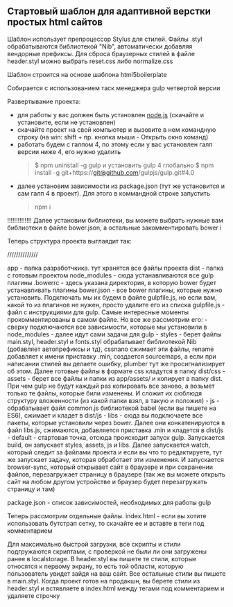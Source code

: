 ## Стартовый шаблон для адаптивной верстки простых html сайтов

Шаблон использует препроцессор Stylus для стилей. 
Файлы .styl обрабатываются библиотекой "Nib", автоматически добавляя вендорные префиксы.
Для сброса браузерных стилей в файле header.styl можно выбрать reset.css либо normalize.css

Шаблон строится на основе шаблона html5boilerplate

Собирается с использованием таск менеджера gulp четвертой версии


Развертывание проекта:

- для работы у вас должен быть установлен [node.js](https://nodejs.org/en/) (скачайте и установите, если не установлен)
- скачайте проект на свой компьютер и вызовите в нем командную строку (на win: shift + пр. кнопка мыши - Открыть окно команд)
- работать будем с галпом 4, по этому если у вас установлен галп версии ниже 4, его нужно удалить
  >$ npm uninstall -g gulp
  и установить gulp 4 глобально
  >$ npm install -g git+https://git@github.com/gulpjs/gulp.git#4.0
- далее установим зависимости из package.json (тут же установится и сам галп 4 в проект). Для этого в коммандной строке запустить
  >npm i


!!!!!!!!!!!!!!
Далее установим библиотеки, вы можете выбрать нужные вам библиотеки в файле bower.json, а остальные закомментировать
bower i


Теперь структура проекта выглаядит так:

//////////////



app - папка разработчкика. тут хранятся все файлы проекта
dist - папка с готовым проектом
node_modules - сюда устанавливаются все gulp плагины
.bowerrc - здесь указана директория, в которую bower будет устанавливать плагины
bower.json - все bower плагины, которые нужно установить. Подключать мы их будем в файле gulpfile.js, но если вам, какой то из плагинов не нужен, просто удалите его из списка
gulpfile.js - файл с инструкциями для gulp. Самые интересные моменты прокомментированы в самом файле. Но все же рассмотрим его:
	- сверху подключаются все зависимости, которые мы установили в  node_modules
	- далее идут сами задачи для gulp
		- styles - берет файлы main.styl, header.styl и fonts.styl обрабатывает библиотекой Nib (добавляет автопрефиксы и тд), cssnano сжимает эти файлы, rename добавляет к имени приставку .min, создается sourcemaps, а если при написании стилей вы делаете ошибку, plumber тут же просигнализирует об этом. Далее готовые файлы в формате css кладутся в папку dist/css
		- assets - берет все файлы и папки из app/assets/ и копирует в папку dist. При чем gulp не будут каждый раз копировать все заново, а возьмет только те файлы, которые били изменены. И сложит их сюблюдя структуру вложенности (из какой папки взял, в такую и положил)
		- js - обрабатывает файл common.js библиотекой babel (если вы пишете на ES6), сжимает и кладет в dist/js
		- libs - сюда вы подключаете все пакеты, которые установили через bower. Далее они конкатенируются в файл libs.js, сжимаются, добавляется приставка .min  и кладется в dist/js
		- default - стартовая точка, отсюда происходит запуск gulp. Запускается build, он запускает styles, assets, js и libs. Далее запускается watch, который следит за файлами проекта и если вы что то редактируете, тут же запускает задачу, которая обработает эти изменения. И запускается browser-sync, который открывает сайт в браузере и при сохранении  файлов, перезагружает страницу в браузере (так же вы можете открыть сайт на любом другом устройстве и  браузер будет перезагружать страницу и там)

package.json - список зависимостей, необходимых для работы gulp


Теперь рассмотрим отдельные файлы.
index.html - если вы хотите использовать бутстрап сетку, то скачайте ее и вставте в теги <style></style> под комментарием <!-- Bootstrap v3.3.4 Grid Styles -->

Для максимально быстрой загрузки, все скрипты и стили подгружаются скриптами, с проверкой не были ли они загружены ранее в localstorage. В header.styl вы пишете те стили, которые относятся к первому экрану, то есть той области, которую пользователь увидет зайдя на ваш сайт. Все остальные стили вы пишете в main.styl. 
Когда проект готов на продакшн, вы берете стили из header.styl и встявляете в index.html между тегами <style></style> под комментарием <!-- Header CSS --> и удаляете строчку <script>loadCSS( "css/header.min.css?ver=1.0.0", false, "all" );</script>
     




